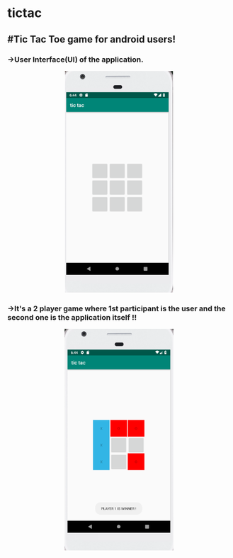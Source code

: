 # tictac

## #Tic Tac Toe game for android users!


### ->User Interface(UI) of the application.
<p align="center">
<img src="tictac_1.png" height="500"/>
</p>



### ->It's a 2 player game where 1st participant is the user and the second one is the application itself !!

<p align="center">
<img src="tictac2.png" height="500"/>
</p>
